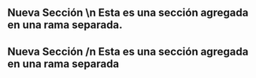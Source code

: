 ## Nueva Sección \n Esta es una sección agregada en una rama separada.
## Nueva Sección /n Esta es una sección agregada en una rama separada
